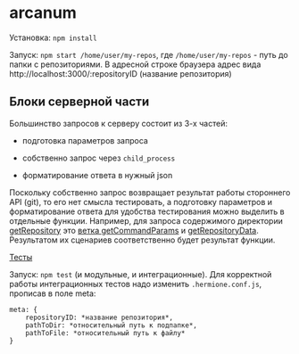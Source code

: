 # arcanum
 
Установка: `npm install`

Запуск: `npm start /home/user/my-repos`, где `/home/user/my-repos` - путь до папки с репозиториями. В адресной строке браузера адрес вида http://localhost:3000/:repositoryID (название репозитория)

## Блоки серверной части

Большинство запросов к серверу состоит из 3-х частей:

- подготовка параметров запроса

- собственно запрос через `child_process`

- форматирование ответа в нужный json

Поскольку собственно запрос возвращает результат работы стороннего API (git), то его нет смысла тестировать, а подготовку параметров и форматирование ответа для удобства тестирования можно выделить в отдельные функции. Например, для запроса содержимого директории [getRepository](https://github.com/wwwildcat/arcanum/blob/tests/src/server/callbacks/getRepository/getRepository.js) это [ветка getCommandParams](https://github.com/wwwildcat/arcanum/blob/tests/src/server/callbacks/getCommandParams.js#L11) и [getRepositoryData](https://github.com/wwwildcat/arcanum/blob/tests/src/server/callbacks/getRepository/getRepositoryData.js). Результатом их сценариев соответственно будет результат функции.

[Тесты](https://github.com/wwwildcat/arcanum/tree/tests/tests)

Запуск: `npm test` (и модульные, и интеграционные). Для корректной работы интеграционных тестов надо изменить `.hermione.conf.js`, прописав в поле meta:
```
meta: {
	repositoryID: *название репозитория*,
	pathToDir: *относительный путь к подпапке*,
	pathToFile: *относительный путь к файлу*
}
```
